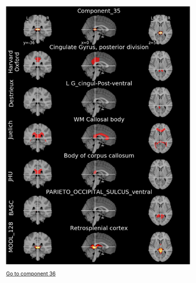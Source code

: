 


![35](preliminary/35.jpg "Component 35")

[Go to component 36](https://parietal-inria.github.io/MODL_atlas/1024/36 "Component 36")